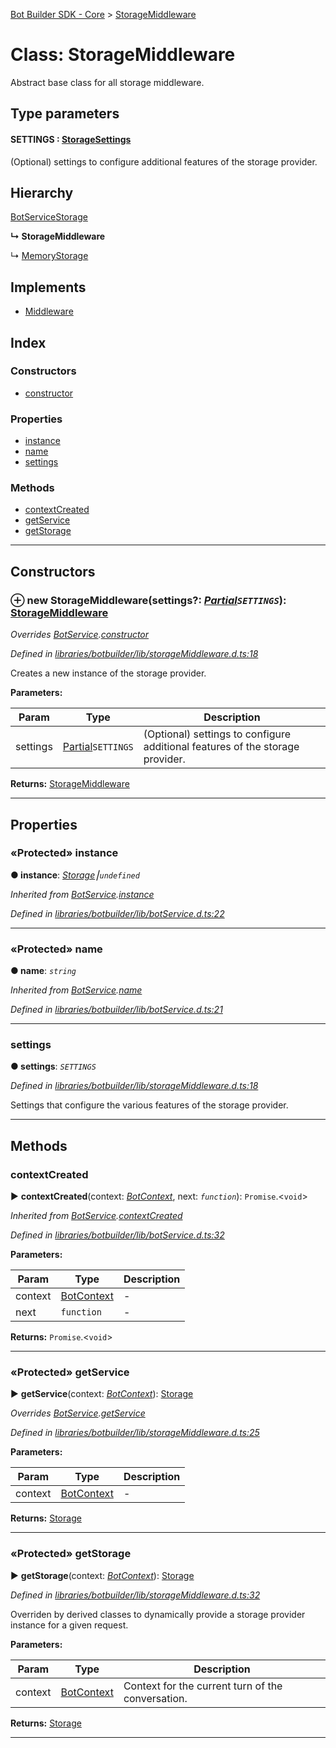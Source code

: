 [Bot Builder SDK - Core](../README.md) > [StorageMiddleware](../classes/botbuilder.storagemiddleware.md)



# Class: StorageMiddleware


Abstract base class for all storage middleware.

## Type parameters
#### SETTINGS :  [StorageSettings](../interfaces/botbuilder.storagesettings.md)

(Optional) settings to configure additional features of the storage provider.

## Hierarchy


 [BotService](botbuilder.botservice.md)[Storage](../interfaces/botbuilder.storage.md)

**↳ StorageMiddleware**

↳  [MemoryStorage](botbuilder.memorystorage.md)










## Implements

* [Middleware](../interfaces/botbuilder.middleware.md)

## Index

### Constructors

* [constructor](botbuilder.storagemiddleware.md#constructor)


### Properties

* [instance](botbuilder.storagemiddleware.md#instance)
* [name](botbuilder.storagemiddleware.md#name)
* [settings](botbuilder.storagemiddleware.md#settings)


### Methods

* [contextCreated](botbuilder.storagemiddleware.md#contextcreated)
* [getService](botbuilder.storagemiddleware.md#getservice)
* [getStorage](botbuilder.storagemiddleware.md#getstorage)



---
## Constructors
<a id="constructor"></a>


### ⊕ **new StorageMiddleware**(settings?: *[Partial]()`SETTINGS`*): [StorageMiddleware](botbuilder.storagemiddleware.md)


*Overrides [BotService](botbuilder.botservice.md).[constructor](botbuilder.botservice.md#constructor)*

*Defined in [libraries/botbuilder/lib/storageMiddleware.d.ts:18](https://github.com/Microsoft/botbuilder-js/blob/5422076/libraries/botbuilder/lib/storageMiddleware.d.ts#L18)*



Creates a new instance of the storage provider.


**Parameters:**

| Param | Type | Description |
| ------ | ------ | ------ |
| settings | [Partial]()`SETTINGS`   |  (Optional) settings to configure additional features of the storage provider. |





**Returns:** [StorageMiddleware](botbuilder.storagemiddleware.md)

---


## Properties
<a id="instance"></a>

### «Protected» instance

**●  instance**:  *[Storage](../interfaces/botbuilder.storage.md)⎮`undefined`* 

*Inherited from [BotService](botbuilder.botservice.md).[instance](botbuilder.botservice.md#instance)*

*Defined in [libraries/botbuilder/lib/botService.d.ts:22](https://github.com/Microsoft/botbuilder-js/blob/5422076/libraries/botbuilder/lib/botService.d.ts#L22)*





___

<a id="name"></a>

### «Protected» name

**●  name**:  *`string`* 

*Inherited from [BotService](botbuilder.botservice.md).[name](botbuilder.botservice.md#name)*

*Defined in [libraries/botbuilder/lib/botService.d.ts:21](https://github.com/Microsoft/botbuilder-js/blob/5422076/libraries/botbuilder/lib/botService.d.ts#L21)*





___

<a id="settings"></a>

###  settings

**●  settings**:  *`SETTINGS`* 

*Defined in [libraries/botbuilder/lib/storageMiddleware.d.ts:18](https://github.com/Microsoft/botbuilder-js/blob/5422076/libraries/botbuilder/lib/storageMiddleware.d.ts#L18)*



Settings that configure the various features of the storage provider.




___


## Methods
<a id="contextcreated"></a>

###  contextCreated

► **contextCreated**(context: *[BotContext](../interfaces/botbuilder.__global.botcontext.md)*, next: *`function`*): `Promise`.<`void`>



*Inherited from [BotService](botbuilder.botservice.md).[contextCreated](botbuilder.botservice.md#contextcreated)*

*Defined in [libraries/botbuilder/lib/botService.d.ts:32](https://github.com/Microsoft/botbuilder-js/blob/5422076/libraries/botbuilder/lib/botService.d.ts#L32)*



**Parameters:**

| Param | Type | Description |
| ------ | ------ | ------ |
| context | [BotContext](../interfaces/botbuilder.__global.botcontext.md)   |  - |
| next | `function`   |  - |





**Returns:** `Promise`.<`void`>





___

<a id="getservice"></a>

### «Protected» getService

► **getService**(context: *[BotContext](../interfaces/botbuilder.__global.botcontext.md)*): [Storage](../interfaces/botbuilder.storage.md)



*Overrides [BotService](botbuilder.botservice.md).[getService](botbuilder.botservice.md#getservice)*

*Defined in [libraries/botbuilder/lib/storageMiddleware.d.ts:25](https://github.com/Microsoft/botbuilder-js/blob/5422076/libraries/botbuilder/lib/storageMiddleware.d.ts#L25)*



**Parameters:**

| Param | Type | Description |
| ------ | ------ | ------ |
| context | [BotContext](../interfaces/botbuilder.__global.botcontext.md)   |  - |





**Returns:** [Storage](../interfaces/botbuilder.storage.md)





___

<a id="getstorage"></a>

### «Protected» getStorage

► **getStorage**(context: *[BotContext](../interfaces/botbuilder.__global.botcontext.md)*): [Storage](../interfaces/botbuilder.storage.md)



*Defined in [libraries/botbuilder/lib/storageMiddleware.d.ts:32](https://github.com/Microsoft/botbuilder-js/blob/5422076/libraries/botbuilder/lib/storageMiddleware.d.ts#L32)*



Overriden by derived classes to dynamically provide a storage provider instance for a given request.


**Parameters:**

| Param | Type | Description |
| ------ | ------ | ------ |
| context | [BotContext](../interfaces/botbuilder.__global.botcontext.md)   |  Context for the current turn of the conversation. |





**Returns:** [Storage](../interfaces/botbuilder.storage.md)





___


